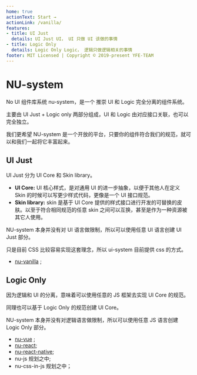 ```yaml
---
home: true
actionText: Start →
actionLink: /vanilla/
features:
- title: UI Just
  details: UI Just UI， UI 只做 UI 该做的事情
- title: Logic Only
  details: Logic Only Logic， 逻辑只做逻辑相关的事情
footer: MIT Licensed | Copyright © 2019-present YFE-TEAM
---
```


# NU-system

No UI 组件库系统 nu-system，是一个 推崇 UI 和 Logic 完全分离的组件系统。

主要由 UI Just + Logic only 两部分组成，UI 和 Logic 由对应接口关联，也可以完全独立。

我们更希望 NU-system 是一个开放的平台，只要你的组件符合我们的规范，就可以和我们一起将它丰富起来。

## UI Just

UI Just 分为 UI Core 和 Skin library。

- **UI Core:** UI 核心样式，是对通用 UI 的进一步抽象，以便于其他人在定义 Skin 的时候可以写更少样式代码，更像是一个 UI 接口规范。
- **Skin library:** skin 是基于 UI Core 提供的样式接口进行开发的可替换的皮肤。以至于符合相同规范的任意 skin 之间可以互换，甚至是作为一种资源被其它人使用。

NU-system 本身并没有对 UI 语言做限制，所以可以使用任意 UI 语言创建 UI Just 部分。

只是目前 CSS 比较容易实现这套理念，所以 ui-system 目前提供 css 的方式。

- [nu-vanilla](https://nu-system.github.io/vanilla/) ;
   
## Logic Only
  
因为逻辑和 UI 的分离，意味着可以使用任意的 JS 框架去实现 UI Core 的规范。

同理也可以基于 Logic Only 的规范创建 UI Core。

NU-system 本身并没有对逻辑语言做限制，所以可以使用任意 JS 语言创建 Logic Only 部分。

- [nu-vue](https://nu-system.github.io/vue/) ;
- [nu-react](https://nu-system.github.io/react/);
- [nu-react-native](https://nu-system.github.io/react-native/);
- nu-js 规划之中;
- nu-css-in-js 规划之中；
